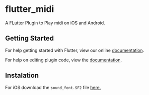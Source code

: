 # flutter_midi

A FLutter Plugin to Play midi on iOS and Android.

## Getting Started

For help getting started with Flutter, view our online
[documentation](https://flutter.io/).

For help on editing plugin code, view the [documentation](https://flutter.io/developing-packages/#edit-plugin-package).


## Instalation

For iOS download the `sound_font.SF2` file [here.](https://drive.google.com/file/d/1Oaw_AYVp7BNb7_U9NqgAj9c8r4ALpXw3/view?usp=sharing)